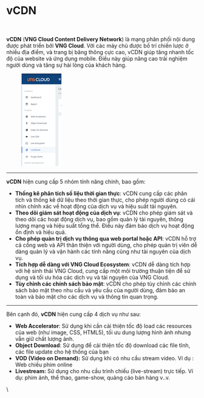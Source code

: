 # vCDN

<figure><img src="https://docs.vngcloud.vn/download/attachments/22937796/image2019-5-23_22-54-40.png?version=1&#x26;modificationDate=1601630656000&#x26;api=v2" alt=""><figcaption></figcaption></figure>

**vCDN** (**VNG Cloud Content Delivery Network**) là mạng phân phối nội dung được phát triển bởi **VNG Cloud**. Với các máy chủ được bố trí chiến lược ở nhiều địa điểm, và trang bị băng thông cực cao, vCDN giúp tăng nhanh tốc độ của website và ứng dụng mobile. Điều này giúp nâng cao trải nghiệm người dùng và tăng sự hài lòng của khách hàng.

<figure><img src="../.gitbook/assets/image (203).png" alt=""><figcaption></figcaption></figure>

***

**vCDN** hiện cung cấp 5 nhóm tính năng chính, bao gồm:&#x20;

* **Thống kê phân tích số liệu thời gian thực**: vCDN cung cấp các phân tích và thống kê dữ liệu theo thời gian thực, cho phép người dùng có cái nhìn chính xác về hoạt động của dịch vụ và hiệu suất tài nguyên.
* **Theo dõi giám sát hoạt động của dịch vụ**: vCDN cho phép giám sát và theo dõi các hoạt động dịch vụ, bao gồm quản lý tài nguyên, thông lượng mạng và hiệu suất tổng thể. Điều này đảm bảo dịch vụ hoạt động ổn định và hiệu quả.
* **Cho phép quản trị dịch vụ thông qua web portal hoặc API**: vCDN hỗ trợ cả cổng web và API thân thiện với người dùng, cho phép quản trị viên dễ dàng quản lý và vận hành các tính năng cũng như tài nguyên của dịch vụ.
* **Tích hợp dễ dàng với VNG Cloud Ecosystem**: vCDN dễ dàng tích hợp với hệ sinh thái VNG Cloud, cung cấp một môi trường thuận tiện để sử dụng và tối ưu hóa các dịch vụ và tài nguyên của VNG Cloud.
* **Tùy chỉnh các chính sách bảo mật**: vCDN cho phép tùy chỉnh các chính sách bảo mật theo nhu cầu và yêu cầu của người dùng, đảm bảo an toàn và bảo mật cho các dịch vụ và thông tin quan trọng.

***

Bên cạnh đó, **vCDN** hiện cung cấp 4 dịch vụ như sau:

* **Web Accelerator**: Sử dụng khi cần cải thiện tốc độ load các resources của web (như image, CSS, HTML5), tối ưu dung lượng hình ảnh nhưng vẫn giữ chất lượng ảnh.
* **Object Download**: Sử dụng để cải thiện tốc độ download các file tĩnh, các file update cho hệ thống của bạn&#x20;
* **VOD (Video on Demand):** Sử dụng khi có nhu cầu stream video. Ví dụ : Web chiếu phim online
* **Livestream:** Sử dụng cho nhu cầu trình chiếu (live-stream) trực tiếp. Ví dụ: phim ảnh, thể thao, game-show, quảng cáo bán hàng v..v.

\
